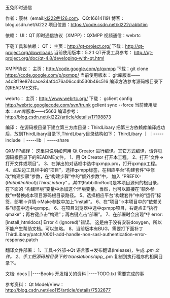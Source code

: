 玉兔即时通信

作者：康林（email:kl222@126.com、QQ:16614119)
博客：blog.csdn.net/kl222
项目位置：https://code.csdn.net/kl222/rabbitim

依赖：
UI：QT
即时通信协议（XMPP）：QXMPP
视频通信：webrtc

下载工具和依赖：
QT：
主页：http://qt-project.org/
下载：http://qt-project.org/downloads
当前使用版本：5.2.1
QT开发工具参考：
  http://qt-project.org/doc/qt-4.8/developing-with-qt.html

XMPP协议：
主页：http://code.google.com/p/qxmpp
下载：git clone  https://code.google.com/p/qxmpp/
当前使用版本：
  git库版本——a4c3f19e874cace34af4476a06cc4b530b46c516
编译方法参考源码根目录下的README文件。

webrtc：
主页：http://www.webrtc.org/
下载：
  gclient config http://webrtc.googlecode.com/svn/trunk
  gclient sync --force
当前使用版本：svn库版本——r5663
编译参考：
  http://blog.csdn.net/kl222/article/details/17198873

编译：
在源码根目录下建立第三方库目录：ThirdLibary
把第三方依赖库编译成功后，放到ThirdLibary目录下,ThirdLibary目录结构如下：
ThirdLibary
    ｜
    ｜-----include
    ｜-----lib
    ｜-----share

QXMPP编译：
这里只说明如何用 Qt Creator 进行编译。其它方式编译，请详见源码根目录下的README文件。
1、用 Qt Creator 打开本工程。
2、打开“文件->打开文件或项目”。
3、在弹出的对话框中选中qxmpp.pro，打开qxmpp工程。
4、点左边工具栏中的“项目”，选择qxmpp标签，在相应平台“构建套件”中修改“构建步骤”参数，在“构建步骤”中的“额外参数”中，
加入 “PREFIX=$(RabbitImRoot)/ThirdLiabary”，其中$(RabbitImRoot)是本项目源码的根目录，在下面的
“构建环境”变量中添加这个环境变量。当然，也可以直接在“额外参数”中替换成本项目源码根目录路径。
5、选择相应平台“构建套件”中的“运行”标签，部署->详情->Make参数中加上"install"。
6、在“项目”->本项目中的“依赖关系”标签中选中qxmpp。
6、在项目浏览器中选中qxmpp项目，右键点击“执行qmake”；再右键点击“构建”；再右键点击“部署”。
7、在部署时会出现":-1: error: [install_htmldocs] Error 4 (ignored)"错误。
这是由于没有安装doxygen，所以不能产生帮助文档。可以忽略。
8、当前版本有BUG，需要打下面补丁
ThirdLibary/patch/0001-add-handle-non-sasl-authentication-error-response.patch


翻译文件部署：
1、工具->外部->Qt 语言家->发布翻译(lrelease)，生成 *.pm 文件。
2、手工把源码根目录下的 translations/app_*.pm 复制到执行程序的相同目录下。

文档:
docs
  |
  |----Books      开发相关的资料
  |----TODO.txt   需要完成的事


参考资料：
Qt Model/View： http://blog.csdn.net/leo115/article/details/7532677
